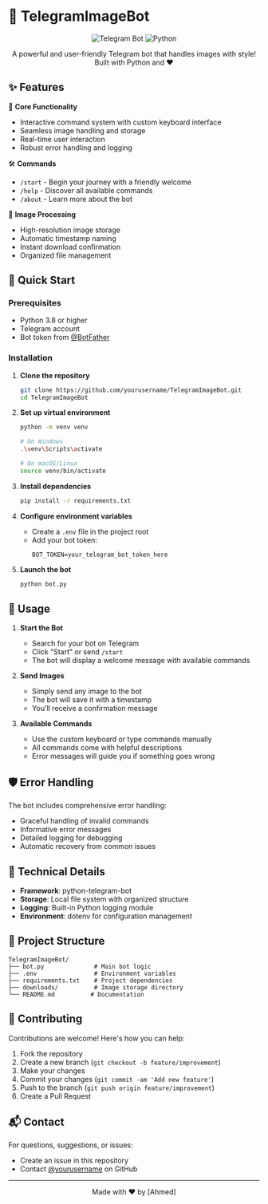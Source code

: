 # 🤖 TelegramImageBot

<div align="center">

![Telegram Bot](https://img.shields.io/badge/Telegram-Bot-blue?style=for-the-badge&logo=telegram)
![Python](https://img.shields.io/badge/Python-3.8+-yellow?style=for-the-badge&logo=python)

A powerful and user-friendly Telegram bot that handles images with style! Built with Python and ❤️

</div>

## ✨ Features

🎯 **Core Functionality**
- Interactive command system with custom keyboard interface
- Seamless image handling and storage
- Real-time user interaction
- Robust error handling and logging

🛠️ **Commands**
- `/start` - Begin your journey with a friendly welcome
- `/help` - Discover all available commands
- `/about` - Learn more about the bot

📸 **Image Processing**
- High-resolution image storage
- Automatic timestamp naming
- Instant download confirmation
- Organized file management

## 🚀 Quick Start

### Prerequisites
- Python 3.8 or higher
- Telegram account
- Bot token from [@BotFather](https://t.me/botfather)

### Installation

1. **Clone the repository**
   ```bash
   git clone https://github.com/yourusername/TelegramImageBot.git
   cd TelegramImageBot
   ```

2. **Set up virtual environment**
   ```bash
   python -m venv venv
   
   # On Windows
   .\venv\Scripts\activate
   
   # On macOS/Linux
   source venv/bin/activate
   ```

3. **Install dependencies**
   ```bash
   pip install -r requirements.txt
   ```

4. **Configure environment variables**
   - Create a `.env` file in the project root
   - Add your bot token:
     ```
     BOT_TOKEN=your_telegram_bot_token_here
     ```

5. **Launch the bot**
   ```bash
   python bot.py
   ```

## 📝 Usage

1. **Start the Bot**
   - Search for your bot on Telegram
   - Click "Start" or send `/start`
   - The bot will display a welcome message with available commands

2. **Send Images**
   - Simply send any image to the bot
   - The bot will save it with a timestamp
   - You'll receive a confirmation message

3. **Available Commands**
   - Use the custom keyboard or type commands manually
   - All commands come with helpful descriptions
   - Error messages will guide you if something goes wrong

## 🛡️ Error Handling

The bot includes comprehensive error handling:
- Graceful handling of invalid commands
- Informative error messages
- Detailed logging for debugging
- Automatic recovery from common issues

## 🔧 Technical Details

- **Framework**: python-telegram-bot
- **Storage**: Local file system with organized structure
- **Logging**: Built-in Python logging module
- **Environment**: dotenv for configuration management

## 📁 Project Structure

```
TelegramImageBot/
├── bot.py              # Main bot logic
├── .env                # Environment variables
├── requirements.txt    # Project dependencies
├── downloads/          # Image storage directory
└── README.md          # Documentation
```

## 🤝 Contributing

Contributions are welcome! Here's how you can help:

1. Fork the repository
2. Create a new branch (`git checkout -b feature/improvement`)
3. Make your changes
4. Commit your changes (`git commit -am 'Add new feature'`)
5. Push to the branch (`git push origin feature/improvement`)
6. Create a Pull Request


## 📬 Contact

For questions, suggestions, or issues:
- Create an issue in this repository
- Contact [@yourusername](https://github.com/yourusername) on GitHub

---
<div align="center">
Made with ❤️ by [Ahmed]
</div>
